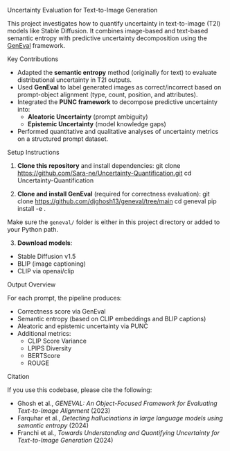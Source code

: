 Uncertainty Evaluation for Text-to-Image Generation

This project investigates how to quantify uncertainty in text-to-image (T2I) models like Stable Diffusion. It combines image-based and text-based semantic entropy with predictive uncertainty decomposition using the [GenEval](https://github.com/djghosh13/geneval) framework.

Key Contributions

- Adapted the **semantic entropy** method (originally for text) to evaluate distributional uncertainty in T2I outputs.
- Used **GenEval** to label generated images as correct/incorrect based on prompt-object alignment (type, count, position, and attributes).
- Integrated the **PUNC framework** to decompose predictive uncertainty into:
  - **Aleatoric Uncertainty** (prompt ambiguity)
  - **Epistemic Uncertainty** (model knowledge gaps)
- Performed quantitative and qualitative analyses of uncertainty metrics on a structured prompt dataset.

Setup Instructions

1. **Clone this repository** and install dependencies:
git clone https://github.com/Sara-ne/Uncertainty-Quantification.git
cd Uncertainty-Quantification

2. **Clone and install GenEval** (required for correctness evaluation):
git clone https://github.com/djghosh13/geneval/tree/main
cd geneval
pip install -e .

Make sure the `geneval/` folder is either in this project directory or added to your Python path.

3. **Download models**:
- Stable Diffusion v1.5
- BLIP (image captioning)
- CLIP via openai/clip



Output Overview

For each prompt, the pipeline produces:
- Correctness score via GenEval
- Semantic entropy (based on CLIP embeddings and BLIP captions)
- Aleatoric and epistemic uncertainty via PUNC
- Additional metrics:
  - CLIP Score Variance
  - LPIPS Diversity
  - BERTScore
  - ROUGE


Citation

If you use this codebase, please cite the following:
- Ghosh et al., *GENEVAL: An Object-Focused Framework for Evaluating Text-to-Image Alignment* (2023)
- Farquhar et al., *Detecting hallucinations in large language models using semantic entropy* (2024)
- Franchi et al., *Towards Understanding and Quantifying Uncertainty for Text-to-Image Generation* (2024)

